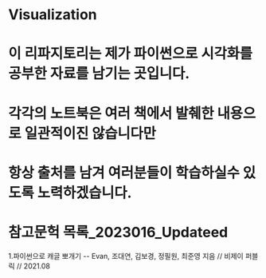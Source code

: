 # Visualization

# 이 리파지토리는 제가 파이썬으로 시각화를 공부한 자료를 남기는 곳입니다.
# 각각의 노트북은 여러 책에서 발췌한 내용으로 일관적이진 않습니다만
# 항상 출처를 남겨 여러분들이 학습하실수 있도록 노력하겠습니다. 

# 참고문헉 목록_2023016_Updateed
  1.파이썬으로 캐글 뽀개기 -- Evan, 조대연, 김보경, 정필원, 최준영 지음 // 비제이 퍼블릭 // 2021.08
